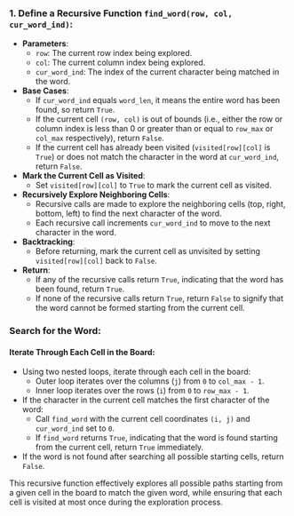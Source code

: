 ### 1. Define a Recursive Function `find_word(row, col, cur_word_ind)`:
   - **Parameters**:
     - `row`: The current row index being explored.
     - `col`: The current column index being explored.
     - `cur_word_ind`: The index of the current character being matched in the word.
   - **Base Cases**:
     - If `cur_word_ind` equals `word_len`, it means the entire word has been found, so return `True`.
     - If the current cell `(row, col)` is out of bounds (i.e., either the row or column index is less than 0 or greater than or equal to `row_max` or `col_max` respectively), return `False`.
     - If the current cell has already been visited (`visited[row][col]` is `True`) or does not match the character in the word at `cur_word_ind`, return `False`.
   - **Mark the Current Cell as Visited**:
     - Set `visited[row][col]` to `True` to mark the current cell as visited.
   - **Recursively Explore Neighboring Cells**:
     - Recursive calls are made to explore the neighboring cells (top, right, bottom, left) to find the next character of the word.
     - Each recursive call increments `cur_word_ind` to move to the next character in the word.
   - **Backtracking**:
     - Before returning, mark the current cell as unvisited by setting `visited[row][col]` back to `False`.
   - **Return**:
     - If any of the recursive calls return `True`, indicating that the word has been found, return `True`.
     - If none of the recursive calls return `True`, return `False` to signify that the word cannot be formed starting from the current cell.

### Search for the Word:
#### Iterate Through Each Cell in the Board:
- Using two nested loops, iterate through each cell in the board:
  - Outer loop iterates over the columns (`j`) from `0` to `col_max - 1`.
  - Inner loop iterates over the rows (`i`) from `0` to `row_max - 1`.
- If the character in the current cell matches the first character of the word:
  - Call `find_word` with the current cell coordinates `(i, j)` and `cur_word_ind` set to `0`.
  - If `find_word` returns `True`, indicating that the word is found starting from the current cell, return `True` immediately.
- If the word is not found after searching all possible starting cells, return `False`.


This recursive function effectively explores all possible paths starting from a given cell in the board to match the given word, while ensuring that each cell is visited at most once during the exploration process.
